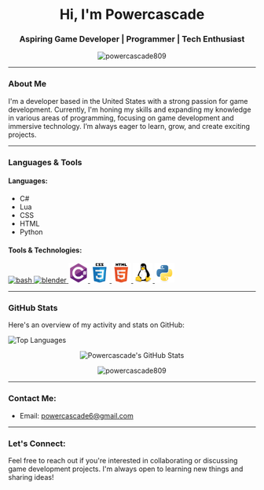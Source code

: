 <h1 align="center">Hi, I'm Powercascade</h1>
<h3 align="center">Aspiring Game Developer | Programmer | Tech Enthusiast</h3>

<p align="center">
  <img src="https://komarev.com/ghpvc/?username=powercascade809&label=Profile%20Views&color=ff0000&style=plastic" alt="powercascade809" />
</p>

---

### About Me
I'm a developer based in the United States with a strong passion for game development. Currently, I'm honing my skills and expanding my knowledge in various areas of programming, focusing on game development and immersive technology. I’m always eager to learn, grow, and create exciting projects.

---

### Languages & Tools

#### Languages:
- C#
- Lua
- CSS
- HTML
- Python

#### Tools & Technologies:
<p align="left">
  <a href="https://www.gnu.org/software/bash/" target="_blank" rel="noreferrer">
    <img src="https://www.vectorlogo.zone/logos/gnu_bash/gnu_bash-icon.svg" alt="bash" width="40" height="40"/>
  </a>
  <a href="https://www.blender.org/" target="_blank" rel="noreferrer">
    <img src="https://download.blender.org/branding/community/blender_community_badge_white.svg" alt="blender" width="40" height="40"/>
  </a>
  <a href="https://www.w3schools.com/cs/" target="_blank" rel="noreferrer">
    <img src="https://raw.githubusercontent.com/devicons/devicon/master/icons/csharp/csharp-original.svg" alt="csharp" width="40" height="40"/>
  </a>
  <a href="https://www.w3schools.com/css/" target="_blank" rel="noreferrer">
    <img src="https://raw.githubusercontent.com/devicons/devicon/master/icons/css3/css3-original-wordmark.svg" alt="css3" width="40" height="40"/>
  </a>
  <a href="https://www.w3.org/html/" target="_blank" rel="noreferrer">
    <img src="https://raw.githubusercontent.com/devicons/devicon/master/icons/html5/html5-original-wordmark.svg" alt="html5" width="40" height="40"/>
  </a>
  <a href="https://www.linux.org/" target="_blank" rel="noreferrer">
    <img src="https://raw.githubusercontent.com/devicons/devicon/master/icons/linux/linux-original.svg" alt="linux" width="40" height="40"/>
  </a>
  <a href="https://www.python.org" target="_blank" rel="noreferrer">
    <img src="https://raw.githubusercontent.com/devicons/devicon/master/icons/python/python-original.svg" alt="python" width="40" height="40"/>
  </a>
</p>

---

### GitHub Stats

Here's an overview of my activity and stats on GitHub:

<p align="left">
  <img src="https://github-readme-stats.vercel.app/api/top-langs?username=powercascade809&show_icons=true&theme=dark&title_color=ff0000&text_color=ffffff&locale=en&layout=compact" alt="Top Languages" />
</p>

<p align="center">
  <img src="https://github-readme-stats.vercel.app/api?username=powercascade809&show_icons=true&theme=dark&title_color=ff0000&text_color=ffffff&locale=en" alt="Powercascade's GitHub Stats" />
</p>

<p align="center">
  <img src="https://github-readme-streak-stats.herokuapp.com/?user=powercascade809&theme=dark" alt="powercascade809" />
</p>

---

### Contact Me:
- Email: [powercascade6@gmail.com](mailto:powercascade6@gmail.com)

---

### Let's Connect:
Feel free to reach out if you're interested in collaborating or discussing game development projects. I'm always open to learning new things and sharing ideas!

